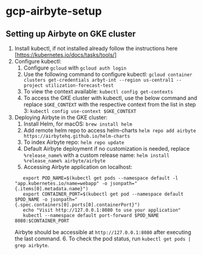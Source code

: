 # gcp-airbyte-setup

## Setting up Airbyte on GKE cluster
1. Install kubectl, if not installed already follow the instructions here [https://kubernetes.io/docs/tasks/tools/]
2. Configure kubectl:
   1. Configure `gcloud` with `gcloud auth login`
   2. Use the following command to configure kubectl:
      `gcloud container clusters get-credentials arbyt-int --region us-central1 --project utilization-forecast-test`
   3. To view the context available:
      `kubectl config get-contexts`
   4. To access the GKE cluster with kubectl, use the below command and replace `$GKE_CONTEXT` with the respective context from the list in step 3:
      `kubectl config use-context $GKE_CONTEXT`
3. Deploying Airbyte in the GKE cluster:
   1. Install Helm, for macOS:
      `brew install helm`
   2. Add remote helm repo to access helm-charts
      `helm repo add airbyte https://airbytehq.github.io/helm-charts`
   3. To index Airbyte repo:
      `helm repo update`
   4. Default Airbyte deployment if no customization is needed, replace `%release_name%` with a custom release name:
      `helm install %release_name% airbyte/airbyte`
   5. Accessing Airbyte application on localhost:
   ```commandline
      export POD_NAME=$(kubectl get pods --namespace default -l "app.kubernetes.io/name=webapp" -o jsonpath="{.items[0].metadata.name}")
      export CONTAINER_PORT=$(kubectl get pod --namespace default $POD_NAME -o jsonpath="{.spec.containers[0].ports[0].containerPort}")
      echo "Visit http://127.0.0.1:8080 to use your application"
      kubectl --namespace default port-forward $POD_NAME 8080:$CONTAINER_PORT
   ```
   Airbyte should be accessible at `http://127.0.0.1:8080` after executing the last command.
   6. To check the pod status, run `kubectl get pods | grep airbyte`.
